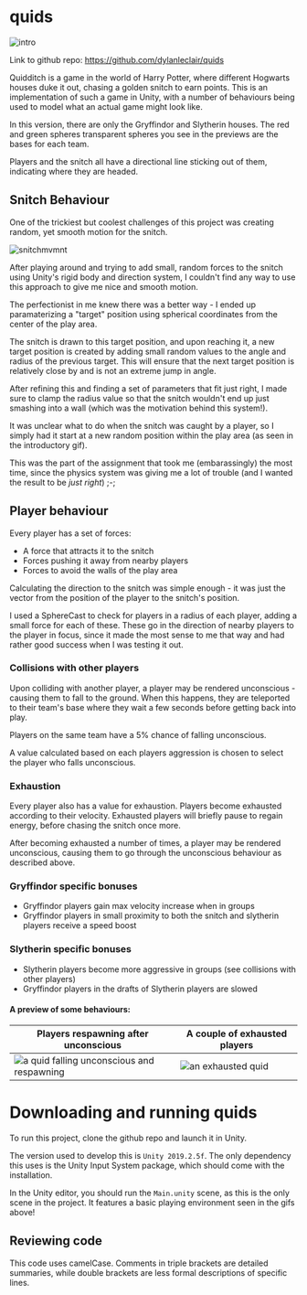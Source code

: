 # quids

![intro](https://media.giphy.com/media/E807dDxYuoZ6QCxg3C/giphy.gif)

Link to github repo: https://github.com/dylanleclair/quids

Quidditch is a game in the world of Harry Potter, where different Hogwarts houses duke it out, chasing a golden snitch to earn points. This is an implementation of such a game in Unity, with a number of behaviours being used to model what an actual game might look like. 

In this version, there are only the Gryffindor and Slytherin houses. The red and green spheres transparent spheres you see in the previews are the bases for each team.  

Players and the snitch all have a directional line sticking out of them, indicating where they are headed. 

## Snitch Behaviour

One of the trickiest but coolest challenges of this project was creating random, yet smooth motion for the snitch. 


![snitchmvmnt](https://media.giphy.com/media/Sh5ZyrcP4BI5jpXVAc/giphy.gif)

After playing around and trying to add small, random forces to the snitch using Unity's rigid body and direction system, I couldn't find any way to use this approach to give me nice and smooth motion. 

The perfectionist in me knew there was a better way - I ended up paramaterizing a "target" position using spherical coordinates from the center of the play area. 

The snitch is drawn to this target position, and upon reaching it, a new target position is created by adding small random values to the angle and radius of the previous target. This will ensure that the next target position is relatively close by and is not an extreme jump in angle. 

After refining this and finding a set of parameters that fit just right, I made sure to clamp the radius value so that the snitch wouldn't end up just smashing into a wall (which was the motivation behind this system!).

It was unclear what to do when the snitch was caught by a player, so I simply had it start at a new random position within the play area (as seen in the introductory gif).

This was the part of the assignment that took me (embarassingly) the most time, since the physics system was giving me a lot of trouble (and I wanted the result to be *just right*) ;-; 

## Player behaviour

Every player has a set of forces:

- A force that attracts it to the snitch
- Forces pushing it away from nearby players
- Forces to avoid the walls of the play area

Calculating the direction to the snitch was simple enough - it was just the vector from the position of the player to the snitch's position. 

I used a SphereCast to check for players in a radius of each player, adding a small force for each of these. These go in the direction of nearby players to the player in focus, since it made the most sense to me that way and had rather good success when I was testing it out. 


### Collisions with other players

Upon colliding with another player, a player may be rendered unconscious - causing them to fall to the ground. When this happens, they are teleported to their team's base where they wait a few seconds before getting back into play. 

Players on the same team have a 5% chance of falling unconscious.

A value calculated based on each players aggression is chosen to select the player who falls unconscious. 

### Exhaustion

Every player also has a value for exhaustion. Players become exhausted according to their velocity. Exhausted players will briefly pause to regain energy, before chasing the snitch once more. 

After becoming exhausted a number of times, a player may be rendered unconscious, causing them to go through the unconscious behaviour as described above.

### Gryffindor specific bonuses

- Gryffindor players gain max velocity increase when in groups
- Gryffindor players in small proximity to both the snitch and slytherin players receive a speed boost 

### Slytherin specific bonuses
- Slytherin players become more aggressive in groups (see collisions with other players)
- Gryffindor players in the drafts of Slytherin players are slowed


#### A preview of some behaviours:

| Players respawning after unconscious | A couple of exhausted players |
| ---------------- | ---------------- |
| ![a quid falling unconscious and respawning](https://media.giphy.com/media/VIDgtd0BNHrYVPe1OI/giphy.gif) | ![an exhausted quid](https://media.giphy.com/media/WdQL8Fi38zMa1Nu9zR/giphy.gif) |


# Downloading and running quids

To run this project, clone the github repo and launch it in Unity. 

The version used to develop this is `Unity 2019.2.5f`. The only dependency this uses is the Unity Input System package, which should come with the installation.

In the Unity editor, you should run the `Main.unity` scene, as this is the only scene in the project. It features a basic playing environment seen in the gifs above! 


## Reviewing code

This code uses camelCase. Comments in triple brackets are detailed summaries, while double brackets are less formal descriptions of specific lines. 
